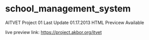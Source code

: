 # school_management_system
AITVET Project 01
Last Update 01.17.2013
HTML Previcew Available

live preview link:
https://project.akbor.org/itvet
